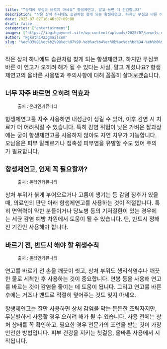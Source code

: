 ```yaml
---
title: "“상처에 무심코 바르지 마세요” 항생제연고, 알고 쓰면 더 건강합니다"
description: "작은 상처 하나에도 습관처럼 찾게 되는 항생제연고. 하지만 무심코 바른 이 연고가 오히려 해가 될 수 있다는 사실, 알고 계셨나요? 항생제연고의 올바른 사용법과 주의사항에 대해 꼼꼼히 살펴보겠습니다."
date: 2025-07-02T16:46:07+09:00
draft: false
categories: ["entertainment"]
images: ["https://ingihgoyonet.site/wp-content/uploads/2025/07/pexels-cottonbro-7581085-683x1024.jpg", "https://ingihgoyonet.site/wp-content/uploads/2025/07/pexels-anna-nekrashevich-6475986-683x1024.jpg", "https://ingihgoyonet.site/wp-content/uploads/2025/07/pexels-edward-jenner-4031825-683x1024.jpg"]
author: "kgkstn1423gmailcom"
slug: "%ec%83%81%ec%b2%98%ec%97%90-%eb%ac%b4%ec%8b%ac%ec%bd%94-%eb%b0%94%eb%a5%b4%ec%a7%80-%eb%a7%88%ec%84%b8%ec%9a%94-%ed%95%ad%ec%83%9d%ec%a0%9c%ec%97%b0%ea%b3%a0-%ec%95%8c%ea%b3%a0"
---
```


<p style="font-size:18px">작은 상처 하나에도 습관처럼 찾게 되는 항생제연고. 하지만 무심코 바른 이 연고가 오히려 해가 될 수 있다는 사실, 알고 계셨나요? 항생제연고의 올바른 사용법과 주의사항에 대해 꼼꼼히 살펴보겠습니다.</p> <h2 >너무 자주 바르면 오히려 역효과</h2> <figure ><img src="https://ingihgoyonet.site/wp-content/uploads/2025/07/pexels-cottonbro-7581085-683x1024.jpg" alt="" style="aspect-ratio:16/9;object-fit:cover"/><figcaption >출처 : 온라인커뮤니티</figcaption></figure> <p style="font-size:18px">항생제연고를 자주 사용하면 내성균이 생길 수 있어, 이후 감염 시 치료가 더 어려워질 수 있습니다. 특히 감염 위험이 낮은 가벼운 찰과상에는 굳이 항생제연고를 사용하지 않아도 자연 치유가 가능합니다. 오남용은 피부 알레르기나 접촉성 피부염을 유발할 수도 있어 주의가 필요합니다.</p> <h2 >항생제연고, 언제 꼭 필요할까?</h2> <figure ><img src="https://ingihgoyonet.site/wp-content/uploads/2025/07/pexels-anna-nekrashevich-6475986-683x1024.jpg" alt="" style="aspect-ratio:16/9;object-fit:cover"/><figcaption >출처 : 온라인커뮤니티</figcaption></figure> <p style="font-size:18px">상처 부위가 붉게 부어오르거나 고름이 생기는 등 감염 징후가 있을 때, 의료인의 판단 아래 항생제연고를 사용하는 것이 적절합니다. 특히 면역력이 약한 분들이거나 당뇨병 등의 기저질환이 있는 경우에는 세균 감염 예방 차원에서 도움이 될 수 있습니다. 단, 반드시 정해진 기간만 사용해야 합니다.</p> <h2 >바르기 전, 반드시 해야 할 위생수칙</h2> <figure ><img src="https://ingihgoyonet.site/wp-content/uploads/2025/07/pexels-edward-jenner-4031825-683x1024.jpg" alt="" style="aspect-ratio:16/9;object-fit:cover"/><figcaption >출처 : 온라인커뮤니티</figcaption></figure> <p style="font-size:18px">연고를 바르기 전 손을 깨끗이 씻고, 상처 부위도 생리식염수나 깨끗한 물로 세척한 후 사용하는 것이 중요합니다. 면봉 등을 사용해 연고를 바르는 것이 감염을 줄이는 데 도움이 됩니다. 그리고 연고를 바른 후에는 거즈나 밴드로 적절히 덮어주는 것도 잊지 마세요.</p> <p style="font-size:18px">항생제연고는 잘만 사용하면 상처 감염을 막는 든든한 조력자지만, 무분별하게 사용할 경우 오히려 해가 될 수 있습니다. 사용 전에는 상처 상태를 꼭 확인하고, 필요한 경우 전문가의 조언을 받는 것이 가장 안전한 방법입니다. 피부 건강을 지키는 첫걸음, 올바른 사용에서 시작됩니다.</p> <p></p> <p></p> <p></p> <p></p> <p><br></p>